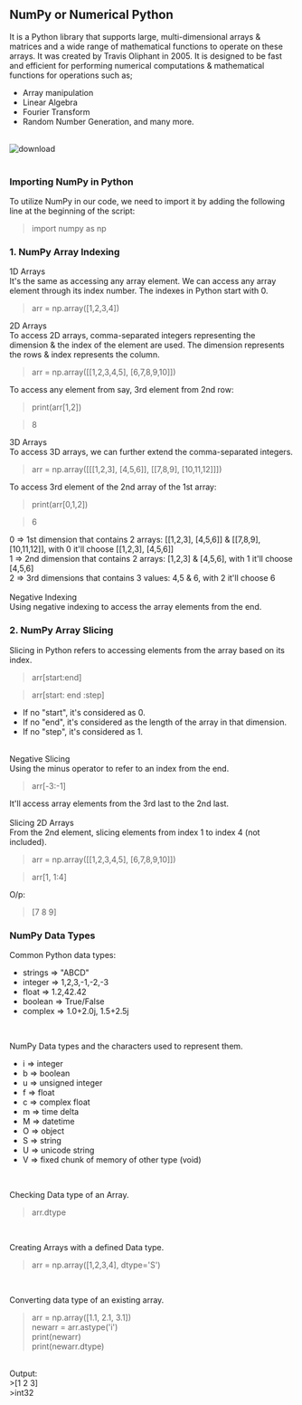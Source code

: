 ## NumPy or Numerical Python
It is a Python library that supports large, multi-dimensional arrays & matrices and a wide range of mathematical functions to operate on these arrays. It was created by Travis Oliphant in 2005. It is designed to be fast and efficient for performing numerical computations & mathematical functions for operations such as; <br/>
- Array manipulation<br/>
- Linear Algebra<br/>
- Fourier Transform<br/>
- Random Number Generation, and many more.<br/><br/>

![download](https://github.com/Sweta-Das/NumPy_Basics/assets/73231461/6b897bd5-438d-4603-a5d3-4200aec491f7)
<br/><br/>

### Importing NumPy in Python
To utilize NumPy in our code, we need to import it by adding the following line at the beginning of the script:
>import numpy as np

### 1. NumPy Array Indexing
1D Arrays<br/>
It's the same as accessing any array element. We can access any array element through its index number. The indexes in Python start with 0.<br/>
>arr = np.array([1,2,3,4])<br/>

2D Arrays<br/>
To access 2D arrays, comma-separated integers representing the dimension & the index of the element are used. The dimension represents the rows & index represents the column.<br/>
>arr = np.array([[1,2,3,4,5], [6,7,8,9,10]])<br/>

To access any element from say, 3rd element from 2nd row:<br/>
>print(arr[1,2])

>8<br/>

3D Arrays<br/>
To access 3D arrays, we can further extend the comma-separated integers.<br/>
>arr = np.array([[[1,2,3], [4,5,6]], [[7,8,9], [10,11,12]]])<br/>

To access 3rd element of the 2nd array of the 1st array:<br/>
>print(arr[0,1,2])

>6

0 => 1st dimension that contains 2 arrays: [[1,2,3], [4,5,6]] & [[7,8,9], [10,11,12]], with 0 it'll choose [[1,2,3], [4,5,6]]<br/>
1 => 2nd dimension that contains 2 arrays: [1,2,3] & [4,5,6], with 1 it'll choose [4,5,6]<br/>
2 => 3rd dimensions that contains 3 values: 4,5 & 6, with 2 it'll choose 6<br/>
<br/>
Negative Indexing<br/>
Using negative indexing to access the array elements from the end.
<br/>

### 2. NumPy Array Slicing
Slicing in Python refers to accessing elements from the array based on its index.<br/>
>arr[start:end]

>arr[start: end :step]
- If no "start", it's considered as 0.<br/>
- If no "end", it's considered as the length of the array in that dimension.<br/>
- If no "step", it's considered as 1.<br/>
<br/>
Negative Slicing<br/>
Using the minus operator to refer to an index from the end.<br/>

>arr[-3:-1]<br/>

It'll access array elements from the 3rd last to the 2nd last.<br/>
<br/>
Slicing 2D Arrays<br/>
From the 2nd element, slicing elements from index 1 to index 4 (not included).<br/>

>arr = np.array([[1,2,3,4,5], [6,7,8,9,10]])<br/>

>arr[1, 1:4]<br/>

O/p:<br/>

>[7 8 9]<br/>

### NumPy Data Types
Common Python data types:<br/>
- strings => "ABCD"<br/>
- integer => 1,2,3,-1,-2,-3<br/>
- float => 1.2,42.42<br/>
- boolean => True/False<br/>
- complex => 1.0+2.0j, 1.5+2.5j<br/>
<br/>

NumPy Data types and the characters used to represent them.<br/>
- i => integer<br/>
- b => boolean<br/>
- u => unsigned integer<br/>
- f => float<br/>
- c => complex float<br/>
- m => time delta<br/>
- M => datetime<br/>
- O => object<br/>
- S => string<br/>
- U => unicode string<br/>
- V => fixed chunk of memory of other type (void)<br/>
<br/>

Checking Data type of an Array.<br/>
>arr.dtype<br/>
<br/>

Creating Arrays with a defined Data type.<br/>
>arr = np.array([1,2,3,4], dtype='S')<br/>
<br/>

Converting data type of an existing array.<br/>
>arr = np.array([1.1, 2.1, 3.1])<br/>
>newarr = arr.astype('i')<br/>
>print(newarr)<br/>
>print(newarr.dtype)<br/>
<br/>
Output:<br/>
>[1 2 3]<br/>
>int32
<br/>


